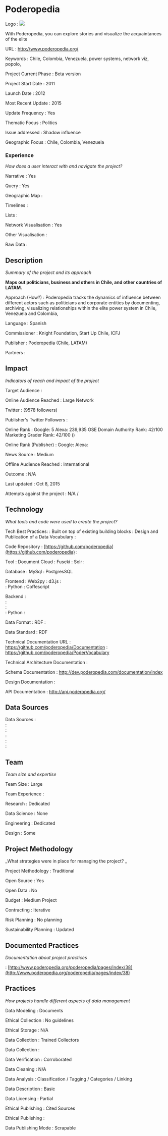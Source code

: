 # Poderopedia



Logo
:   ![](http://www.poderopedia.org/poderopedia/static/img/logo-beta.png)

With Poderopedia, you can explore stories and visualize the acquaintances of the elite 

URL
:   http://www.poderopedia.org/


Keywords
:   Chile, Colombia, Venezuela, power systems, network viz, popolo,  



Project Current Phase
:   Beta version

    

Project Start Date
:   2011



Launch Date
:   2012



Most Recent Update
:   2015



Update Frequency
:   Yes



Thematic Focus
:   Politics



Issue addressed
:   Shadow influence



Geographic Focus
:   Chile, Colombia, Venezuela


### Experience

_How does a user interact with and navigate the project?_

Narrative
:   Yes
 

Query
:   Yes 

Geographic Map
:     

Timelines
:    

Lists
:    

Network Visualisation
:   Yes

Other Visualisation
:   

Raw Data 
:   

## Description

_Summary of the project and its approach_

__Maps out politicians, business and others in Chile, and other countries of LATAM.__


Approach (How?)
:    Poderopedia tracks the dynamics of influence between different actors such as politicians and corporate entities by documenting, archiving, visualizing relationships within the elite power system in Chile, Venezuela and Colombia,



Language
:   Spanish



Commissioner
:   Knight Foundation, Start Up Chile, ICFJ



Publisher
:   Poderopedia (Chile, LATAM)



Partners
:   



## Impact

_Indicators of reach and impact of the project_


Target Audience
:   



Online Audience Reached
:   Large Network



Twitter
:    (9578 followers)



Publisher's Twitter Followers
:   



Online Rank
:    Google:   5   Alexa:   239,935  OSE Domain Authority Rank:   42/100 Marketing Grader Rank:   42/100 ()


Online Rank (Publisher)
:    Google:     Alexa:   



News Source
:   Medium



Offline Audience Reached
:   International



Outcome
:   N/A



Last updated
:   Oct 8, 2015


Attempts against the project
:   N/A  / 


## Technology

_What tools and code were used to create the project?_

Tech Best Practices:
:    Built on top of existing building blocks
:    Design and Publication of a Data Vocabulary 
:    

Code Repository
:   [https://github.com/poderopedia](https://github.com/poderopedia)
:   []()

Tool
:   Document Cloud
:   Fuseki
:   Solr
:   

Database
:   MySql
:   PostgresSQL

Frontend
:   Web2py
:   d3.js
:   
:   Python
:   Coffescript

Backend
:   
:   
:   
:   Python
:   

Data Format
:   RDF
:   

Data Standard
:   RDF

Technical Documentation URL
:   https://github.com/poderopedia/Documentation
:   https://github.com/poderopedia/PoderVocabulary

Technical Architecture Documentation
:   

Schema Documentation
:   http://dev.poderopedia.com/documentation/index

Design Documentation
:   

API Documentation
:   http://api.poderopedia.org/


## Data Sources

Data Sources
:   
:   
:   
:   
:   
:   

## Team

_Team size and expertise_

Team Size
:   Large



Team Experience
:    

Research
:   Dedicated 

Data Science
:   None 

Engineering
:    Dedicated

Design
:   Some


## Project Methodology

_What strategies were in place for managing the project? _

Project Methodology
:   Traditional



Open Source
:   Yes



Open Data
:   No



Budget
:   Medium Project


Contracting
:   Iterative



Risk Planning
:   No planning



Sustainability Planning
:   Updated


## Documented Practices

_Documentation about project practices_

 
 :   [http://www.poderopedia.org/poderopedia/pages/index/38](http://www.poderopedia.org/poderopedia/pages/index/38)  

 


 



## Practices

_How projects handle different aspects of data management_


Data Modeling
:   Documents



Ethical Collection
:   No guidelines



Ethical Storage
:   N/A



Data Collection
:   Trained Collectors



Data Collection
:   



Data Verification
:   Corroborated



Data Cleaning
:   N/A



Data Analysis
:   Classification / Tagging / Categories / Linking



Data Description
:   Basic



Data Licensing
:   Partial



Ethical Publishing
:   Cited Sources



Ethical Publishing
:   



Data Publishing Mode
:   Scrapable

